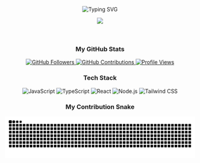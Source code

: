 <p align="center">
  <img src="https://readme-typing-svg.demolab.com?font=Fira+Code&pause=1000&color=F7DD00&background=152238&center=true&vCenter=true&width=435&lines=Hi%2C+I'm+Alfarabi+Gazali+Sati+%F0%9F%91%8B" alt="Typing SVG" />
</p>
<p align="center">
  <img src="https://media2.giphy.com/media/v1.Y2lkPTc5MGI3NjExdmpicXFiMW1jOHUxaGl4YnF4OGRqZjhxeGZoZHliemhkZWFzZGE0eiZlcD12MV9pbnRlcm5hbF9naWZfYnlfaWQmY3Q9Zw/JRlqKEzTDKci5JPcaL/giphy.gif" width="700">
</p>
<br>

<h3 align="center">My GitHub Stats</h3>
<p align="center">
    <a href="https://github.com/alfrxyx">
    <img src="https://img.shields.io/github/followers/alfrxyx?label=Followers&style=social" alt="GitHub Followers" />
  </a>
  <a href="https://github.com/alfrxyx">
    <img src="https://img.shields.io/badge/Contributions-All%20Time-yellow?style=flat-square&logo=github" alt="GitHub Contributions" />
  </a>
  <a href="https://github.com/alfrxyx">
    <img src="https://komarev.com/ghpvc/?username=alfrxyx&label=PROFILE+VIEWS&color=red&style=flat-square" alt="Profile Views" />
  </a>
</p>


<h3 align="center">Tech Stack</h3>
<p align="center">
  <img src="https://img.shields.io/badge/JavaScript-F7DD00?style=for-the-badge&logo=javascript&logoColor=black" alt="JavaScript"/>
  <img src="https://img.shields.io/badge/TypeScript-152238?style=for-the-badge&logo=typescript&logoColor=white" alt="TypeScript"/>
  <img src="https://img.shields.io/badge/React-DC2626?style=for-the-badge&logo=react&logoColor=white" alt="React"/>
  <img src="https://img.shields.io/badge/Node.js-F7DD00?style=for-the-badge&logo=nodedotjs&logoColor=black" alt="Node.js"/>
  <img src="https://img.shields.io/badge/Tailwind_CSS-152238?style=for-the-badge&logo=tailwind-css&logoColor=white" alt="Tailwind CSS"/>
</p>

<h3 align="center">My Contribution Snake</h3>
<p align="center">
  <img src="https://raw.githubusercontent.com/alfrxyx/alfrxyx/output/github-contribution-grid-snake-dark.svg?palette=yellow,red" alt="snake" />
</p>

